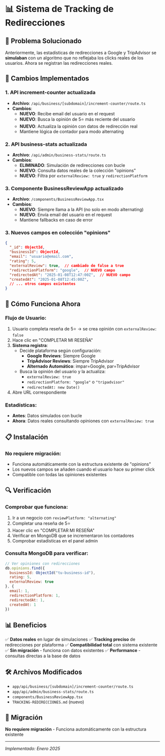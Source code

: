 # 📊 Sistema de Tracking de Redirecciones

## 🎯 Problema Solucionado

Anteriormente, las estadísticas de redirecciones a Google y TripAdvisor se **simulaban** con un algoritmo que no reflejaba los clicks reales de los usuarios. Ahora se registran las redirecciones reales.

## 🔧 Cambios Implementados

### 1. **API increment-counter actualizada**
- **Archivo**: `/api/business/[subdomain]/increment-counter/route.ts`
- **Cambios**:
  - **NUEVO**: Recibe email del usuario en el request
  - **NUEVO**: Busca la opinión de 5⭐ más reciente del usuario
  - **NUEVO**: Actualiza la opinión con datos de redirección real
  - Mantiene lógica de contador para modo alternating

### 2. **API business-stats actualizada**
- **Archivo**: `/api/admin/business-stats/route.ts`
- **Cambios**:
  - **ELIMINADO**: Simulación de redirecciones con bucle
  - **NUEVO**: Consulta datos reales de la colección "opinions"
  - **NUEVO**: Filtra por `externalReview: true` y `redirectionPlatform`

### 3. **Componente BusinessReviewApp actualizado**
- **Archivo**: `/components/BusinessReviewApp.tsx`
- **Cambios**:
  - **NUEVO**: Siempre llama a la API (no solo en modo alternating)
  - **NUEVO**: Envía email del usuario en el request
  - Mantiene fallbacks en caso de error

### 3. **Nuevos campos en colección "opinions"**
```json
{
  "_id": ObjectId,
  "businessId": ObjectId,
  "email": "usuario@email.com",
  "rating": 5,
  "externalReview": true,  // cambiado de false a true
  "redirectionPlatform": "google",  // NUEVO campo
  "redirectedAt": "2025-01-08T12:47:00Z",  // NUEVO campo
  "createdAt": "2025-01-08T12:45:00Z",
  // ... otros campos existentes
}
```

## 🚀 Cómo Funciona Ahora

### **Flujo de Usuario:**
1. Usuario completa reseña de 5⭐ → se crea opinión con `externalReview: false`
2. Hace clic en "COMPLETAR MI RESEÑA"
3. **Sistema registra**:
   - Decide plataforma según configuración:
     - **Google Reviews**: Siempre Google
     - **TripAdvisor Reviews**: Siempre TripAdvisor
     - **Alternado Automático**: impar=Google, par=TripAdvisor
   - Busca la opinión del usuario y la actualiza:
     - `externalReview: true`
     - `redirectionPlatform: "google"` o `"tripadvisor"`
     - `redirectedAt: new Date()`
4. Abre URL correspondiente

### **Estadísticas:**
- **Antes**: Datos simulados con bucle
- **Ahora**: Datos reales consultando opiniones con `externalReview: true`

## 📋 Instalación

### **No requiere migración:**
- Funciona automáticamente con la estructura existente de "opinions"
- Los nuevos campos se añaden cuando el usuario hace su primer click
- Compatible con todas las opiniones existentes

## 🔍 Verificación

### **Comprobar que funciona:**
1. Ir a un negocio con `reviewPlatform: "alternating"`
2. Completar una reseña de 5⭐
3. Hacer clic en "COMPLETAR MI RESEÑA"
4. Verificar en MongoDB que se incrementaron los contadores
5. Comprobar estadísticas en el panel admin

### **Consulta MongoDB para verificar:**
```javascript
// Ver opiniones con redirecciones
db.opinions.find({
  businessId: ObjectId("tu-business-id"),
  rating: 5,
  externalReview: true
}, {
  email: 1,
  redirectionPlatform: 1,
  redirectedAt: 1,
  createdAt: 1
})
```

## 📊 Beneficios

✅ **Datos reales** en lugar de simulaciones
✅ **Tracking preciso** de redirecciones por plataforma
✅ **Compatibilidad total** con sistema existente
✅ **Sin migración** - funciona con datos existentes
✅ **Performance** - consultas directas a la base de datos

## 🛠️ Archivos Modificados

- `app/api/business/[subdomain]/increment-counter/route.ts`
- `app/api/admin/business-stats/route.ts`
- `components/BusinessReviewApp.tsx`
- `TRACKING-REDIRECCIONES.md` (nuevo)

## 🔄 Migración

**No requiere migración** - Funciona automáticamente con la estructura existente

---

*Implementado: Enero 2025*
